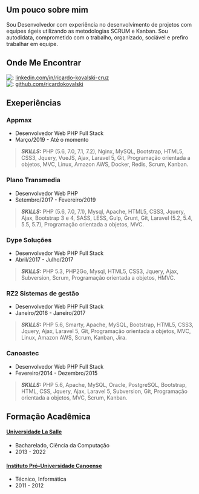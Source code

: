 ## Um pouco sobre mim ##

Sou Desenvolvedor com experiência no desenvolvimento de projetos com equipes ágeis utilizando as metodologias SCRUM e Kanban. Sou autodidata, comprometido com o trabalho, organizado, sociável e prefiro trabalhar em equipe.

## Onde Me Encontrar ##
  
![:](https://cdn2.iconfinder.com/data/icons/social-icon-3/512/social_style_3_in-20.png) [linkedin.com/in/ricardo-kovalski-cruz](https://www.linkedin.com/in/ricardo-kovalski-cruz/)  
![:](https://cdn4.iconfinder.com/data/icons/ionicons/512/icon-social-github-20.png) [github.com/ricardokovalski](https://github.com/ricardokovalski)     

## Exeperiências ##

### Appmax ###

* Desenvolvedor Web PHP Full Stack
* Março/2019 - Até o momento

> **_SKILLS:_** PHP (5.6, 7.0, 7.1, 7.2), Nginx, MySQL, Bootstrap, HTML5, CSS3, Jquery, VueJS, Ajax, Laravel 5, Git, Programação orientada a objetos, MVC, Linux, Amazon AWS, Docker, Redis, Scrum, Kanban.


### Plano Transmedia ###

* Desenvolvedor Web PHP
* Setembro/2017 - Fevereiro/2019

> **_SKILLS:_** PHP (5.6, 7.0, 7.1), Mysql, Apache, HTML5, CSS3, Jquery, Ajax, Bootstrap 3 e 4, SASS, LESS, Gulp, Grunt, Git, Laravel (5.2, 5.4, 5.5, 5.7), Programação orientada a objetos, MVC.


### Dype Soluções ###

* Desenvolvedor Web PHP Full Stack
* Abril/2017 - Julho/2017

> **_SKILLS:_** PHP 5.3, PHP2Go, Mysql, HTML5, CSS3, Jquery, Ajax, Subversion, Scrum, Programação orientada a objetos, HMVC.


### RZ2 Sistemas de gestão ###

* Desenvolvedor Web PHP Full Stack
* Janeiro/2016 - Janeiro/2017

> **_SKILLS:_** PHP 5.6, Smarty, Apache, MySQL, Bootstrap, HTML5, CSS3, Jquery, Ajax, Laravel 5, Git, Programação orientada a objetos, MVC, Linux, Amazon AWS, Scrum, Kanban, Jira.


### Canoastec ###

* Desenvolvedor Web PHP Full Stack
* Fevereiro/2014 - Dezembro/2015

> **_SKILLS:_** PHP 5.6, Apache, MySQL, Oracle, PostgreSQL, Bootstrap, HTML, CSS, Jquery, Ajax, Laravel 5, Subversion, Git, Programação orientada a objetos, MVC, Scrum, Kanban.


## Formação Acadêmica ##

#### [Universidade La Salle](https://www.unilasalle.edu.br/canoas) ####

* Bacharelado, Ciência da Computação
* 2013 - 2022

#### [Instituto Pró-Universidade Canoense](https://www.ipuc.edu.br/) ####

* Técnico, Informática
* 2011 - 2012
